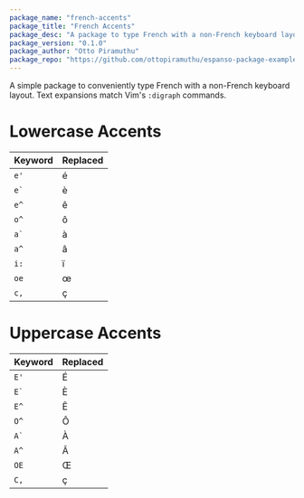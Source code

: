 ```yaml
---
package_name: "french-accents"
package_title: "French Accents"
package_desc: "A package to type French with a non-French keyboard layout. It works by replacing keywords like e' with é."
package_version: "0.1.0"
package_author: "Otto Piramuthu"
package_repo: "https://github.com/ottopiramuthu/espanso-package-example"
---
```

A simple package to conveniently type French with a non-French keyboard layout.
Text expansions match Vim's `:digraph` commands.

# Lowercase Accents
| Keyword | Replaced |
| --- | --- |
| `e'`| é |
| `` e` `` | è |
| `e^` | ê |
| `o^` | ô |
| `` a` `` | à |
| `a^` | â |
| `i:` | ï |
| `oe` | œ |
| `c,` | ç |

# Uppercase Accents
| Keyword | Replaced |
| --- | --- |
| `E'`| É |
| `` E` `` | È |
| `E^` | Ê |
| `O^` | Ô |
| `` A` `` | À |
| `A^` | Â |
| `OE` | Œ |
| `C,` | ç |

